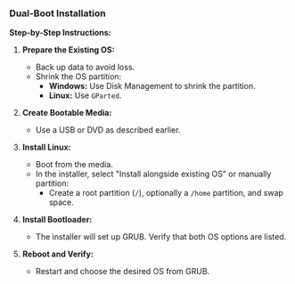 ### **Dual-Boot Installation**

**Step-by-Step Instructions:**

1. **Prepare the Existing OS:**
   - Back up data to avoid loss.
   - Shrink the OS partition:
     - **Windows:** Use Disk Management to shrink the partition.
     - **Linux:** Use `GParted`.

2. **Create Bootable Media:**
   - Use a USB or DVD as described earlier.

3. **Install Linux:**
   - Boot from the media.
   - In the installer, select "Install alongside existing OS" or manually partition:
     - Create a root partition (`/`), optionally a `/home` partition, and swap space.

4. **Install Bootloader:**
   - The installer will set up GRUB. Verify that both OS options are listed.

5. **Reboot and Verify:**
   - Restart and choose the desired OS from GRUB.